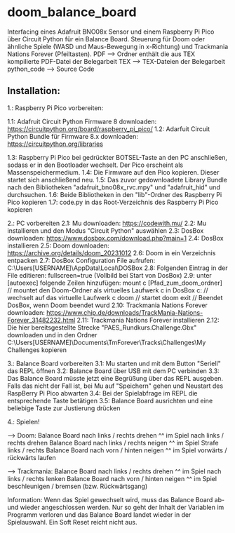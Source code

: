 # doom_balance_board

Interfacing eines Adafruit BNO08x Sensor und einem Raspberry Pi Pico über Circuit Python für ein Balance Board.
Steuerung für Doom oder ähnliche Spiele (WASD und Maus-Bewegung in x-Richtung) und Trackmania Nations Forever (Pfeiltasten).
PDF --> Ordner enthält die aus TEX kompilierte PDF-Datei der Belegarbeit
TEX --> TEX-Dateien der Belegarbeit
python_code --> Source Code 

Installation:
-------------

1.: Raspberry Pi Pico vorbereiten:

1.1: Adafruit Circuit Python Firmware 8 downloaden: https://circuitpython.org/board/raspberry_pi_pico/
1.2: Adarfuit Circuit Python Bundle für Firmware 8.x downloaden: https://circuitpython.org/libraries

1.3: Raspberry Pi Pico bei gedrückter BOTSEL-Taste an den PC anschließen, sodass er in den Bootloader wechselt. Der Pico erscheint als Massenspeichermedium.
1.4: Die Firmware auf den Pico kopieren. Dieser startet sich anschließend neu.
1.5: Das zuvor gedownloadete Library Bundle nach den Bibliotheken "adafruit_bno08x_rvc.mpy" und "adafruit_hid" und durchsuchen.
1.6: Beide Bibliotheken in den "lib"-Ordner des Raspberry Pi Pico kopieren
1.7: code.py in das Root-Verzeichnis des Raspberry Pi Pico kopieren

2.: PC vorbereiten
2.1: Mu downloaden: https://codewith.mu/
2.2: Mu installieren und den Modus "Circuit Python" auswählen
2.3: DosBox downloaden: https://www.dosbox.com/download.php?main=1
2.4: DosBox installieren
2.5: Doom downloaden: https://archive.org/details/doom_20231012
2.6: Doom in ein Verzeichnis entpacken
2.7: DosBox Configuration File aufrufen: C:\Users\[USERNAME]\AppData\Local\DOSBox
2.8: Folgenden Eintrag in der File editieren: fullscreen=true (Vollbild bei Start von DosBox)
2.9: unter [autoexec] folgende Zeilen hinzufügen:
                                                                    mount c [Pfad_zum_doom_ordner]            // mountet den Doom-Ordner als virtuelles Laufwerk c in DosBox
                                                                    c:                                        // wechselt auf das virtuelle Laufwerk c
                                                                    doom                                      // startet doom
                                                                    exit                                      // Beendet DosBox, wenn Doom beendet wurd
2.10: Trackmania Nations Forever downloaden:  https://www.chip.de/downloads/TrackMania-Nations-Forever_31482232.html
2.11: Trackmania Nations Forever installieren
2.12: Die hier bereitsgestellte Strecke "PAES_Rundkurs.Challenge.Gbx" downloaden und in den Ordner C:\Users\[USERNAME]\Documents\TmForever\Tracks\Challenges\My Challenges kopieren

3.: Balance Board vorbereiten
3.1: Mu starten und mit dem Button "Seriell" das REPL öffnen
3.2: Balance Board über USB mit dem PC verbinden
3.3: Das Balance Board müsste jetzt eine Begrüßung über das REPL ausgeben. Falls das nicht der Fall ist, bei Mu auf "Speichern" gehen und Neustart des RaspBerry Pi Pico abwarten
3.4: Bei der Spielabfrage im REPL die entsprechende Taste betätigen
3.5: Balance Board ausrichten und eine beliebige Taste zur Justierung drücken

4.: Spielen!

--> Doom: Balance Board nach links / rechts drehen ^^ im Spiel nach links / rechts drehen
          Balance Board nach links / rechts neigen ^^ im Spiel Strafe links / rechts
          Balance Board nach vorn / hinten neigen ^^ im Spiel vorwärts / rückwärts laufen

--> Trackmania: Balance Board nach links / rechts drehen ^^ im Spiel nach links / rechts lenken
                Balance Board nach vorn / hinten neigen ^^ im Spiel beschleunigen / bremsen (bzw. Rückwärtsgang)

Information: Wenn das Spiel gewechselt wird, muss das Balance Board ab- und wieder angeschlossen werden. Nur so geht der Inhalt der Variablen im Programm verloren und das Balance Board landet wieder in der Spielauswahl. Ein Soft Reset reicht nicht aus.
